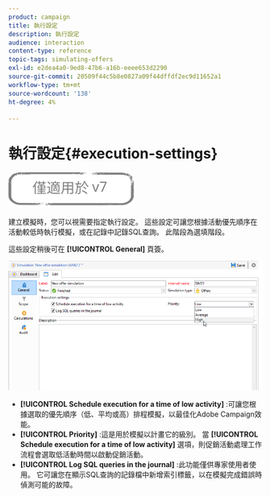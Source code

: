 ```yaml
---
product: campaign
title: 執行設定
description: 執行設定
audience: interaction
content-type: reference
topic-tags: simulating-offers
exl-id: e2dea4a0-9ed8-47b6-a16b-eeee653d2290
source-git-commit: 20509f44c5b8e0827a09f44dffdf2ec9d11652a1
workflow-type: tm+mt
source-wordcount: '138'
ht-degree: 4%

---
```


# 執行設定{#execution-settings}

![](../../assets/v7-only.svg)

建立模擬時，您可以視需要指定執行設定。 這些設定可讓您根據活動優先順序在活動較低時執行模擬，或在記錄中記錄SQL查詢。 此階段為選填階段。

這些設定稍後可在 **[!UICONTROL General]** 頁簽。

![](assets/offer_simulation_008.png)

* **[!UICONTROL Schedule execution for a time of low activity]** :可讓您根據選取的優先順序（低、平均或高）排程模擬，以最佳化Adobe Campaign效能。
* **[!UICONTROL Priority]** :這是用於模擬以計畫它的級別。 當 **[!UICONTROL Schedule execution for a time of low activity]** 選項，則促銷活動處理工作流程會選取低活動時間以啟動促銷活動。
* **[!UICONTROL Log SQL queries in the journal]** :此功能僅供專家使用者使用。 它可讓您在顯示SQL查詢的記錄檔中新增索引標籤，以在模擬完成錯誤時偵測可能的故障。
